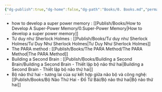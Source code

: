 ```yaml
---
{"dg-publish":true,"dg-home":false,"dg-path":"Books/0. Books.md","permalink":"/books/0-books/","dgPassFrontmatter":true,"noteIcon":"","updated":"2025-01-31T13:44:36.237+07:00"}
---
```


- how to develop a super power memory : [[Publish/Books/How to Develop A Super-Power Memory/0.Super-Power Memory\|How to develop a super power memory]]
- Tư duy như Sherlock Holmes : [[Publish/Books/Tư duy như Sherlock Holmes/Tư Duy Như Sherlock Holmes\|Tư Duy Như Sherlock Holmes]]
- The PARA method : [[Publish/Books/The PARA Method/The PARA Method\|The PARA Method]]
- Building a Second Brain : [[Publish/Books/Building a Second Brain/Building a Second Brain - Thiết lập bộ não thứ hai\|Building a Second Brain - Thiết lập bộ não thứ hai]]
- Bộ não thứ hai - tương lai của sự kết hợp giữa não bộ và công nghệ: [[Publish/Books/Bộ Não Thứ Hai - Đồ Tử Bái/Bộ não thứ hai\|Bộ não thứ hai]]